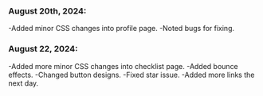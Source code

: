 <h3> August 20th, 2024:</h3>
-Added minor CSS changes into profile page. 
-Noted bugs for fixing. 

<h3> August 22, 2024:</h3>
-Added more minor CSS changes into checklist page.
-Added bounce effects. 
-Changed button designs.
-Fixed star issue.
-Added more links the next day.
